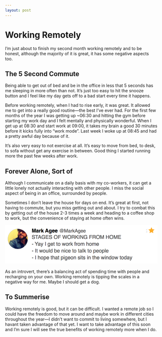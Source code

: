 ```yaml
---
layout: post
---
```


# Working Remotely
I’m just about to finish my second month working remotely and to be honest, although the majority of it is great, it has some negative aspects too.  

## The 5 Second Commute
Being able to get out of bed and be in the office in less that 5 seconds has me sleeping in more often than not. It’s just too easy to hit the snooze button and I feel like my day gets off to a bad start every time it happens.

Before working remotely, when I had to rise early, it was great. It allowed me to get into a really good routine—the best I’ve ever had. For the first few months of the year I was getting up ~06:30 and hitting the gym before starting my work day and I felt mentally and physically wonderful. When I get up at 08:30 and start work at 09:00, it takes my brain a good 30 minutes before it kicks fully into “work mode”. Last week I woke up at 08:45 and had a pretty awful day because of it.

It’s also very easy to not exercise at all. It’s easy to move from bed, to desk, to sofa without get any exercise in between. Good thing I started running more the past few weeks after work.

## Forever Alone, Sort of
Although I communicate on a daily basis with my co-workers, it can get a little lonely not actually interacting with other people. I miss the social aspect of being in an office, surrounded by people.

Sometimes I don’t leave the house for days on end. It’s great at first, not having to commute, but you miss getting out and about. I try to combat this by getting out of the house 2-3 times a week and heading to a coffee shop to work, but the convenience of staying at home often wins.

<img src="../uploads/working-remotely/pigeon.png" alt="Mark Agee on working from home." class="article-figure"/>

As an introvert, there’s a balancing act of spending time with people and recharging on your own. Working remotely is tipping the scales in a negative way for me. Maybe I should get a dog.

## To Summerise
Working remotely is good, but it can be difficult. I wanted a remote job so I could have the freedom to move around and maybe work in different cities throughout the year—I didn’t want to commit to living somewhere, but I havant taken advantage of that yet. I want to take advantage of this soon and I’m sure I will see the true benefits of working remotely more when I do.
